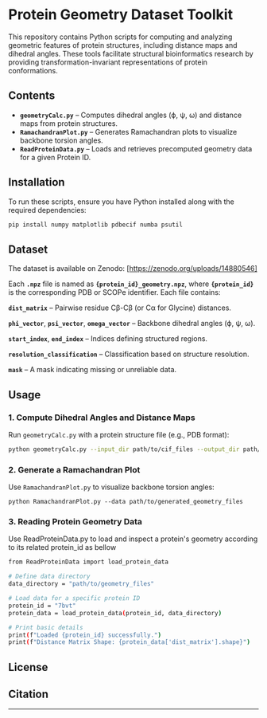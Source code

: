 # Protein Geometry Dataset Toolkit  

This repository contains Python scripts for computing and analyzing geometric features of protein structures, including distance maps and dihedral angles. These tools facilitate structural bioinformatics research by providing transformation-invariant representations of protein conformations.

## Contents  

- **`geometryCalc.py`** – Computes dihedral angles (ϕ, ψ, ω) and distance maps from protein structures.  
- **`RamachandranPlot.py`** – Generates Ramachandran plots to visualize backbone torsion angles.  
- **`ReadProteinData.py`** – Loads and retrieves precomputed geometry data for a given Protein ID.

## Installation  

To run these scripts, ensure you have Python installed along with the required dependencies:  

```bash
pip install numpy matplotlib pdbecif numba psutil
```  
## Dataset

The dataset is available on Zenodo: [https://zenodo.org/uploads/14880546]

Each **`.npz`** file is named as **`{protein_id}_geometry.npz`**, where **`{protein_id}`** is the corresponding PDB or SCOPe identifier. Each file contains:

**`dist_matrix`** – Pairwise residue Cβ-Cβ (or Cα for Glycine) distances.

**`phi_vector`**, **`psi_vector`**, **`omega_vector`** – Backbone dihedral angles (ϕ, ψ, ω).

**`start_index`**, **`end_index`** – Indices defining structured regions.

**`resolution_classification`** – Classification based on structure resolution.

**`mask`** – A mask indicating missing or unreliable data.
## Usage  

### 1. Compute Dihedral Angles and Distance Maps  
Run `geometryCalc.py` with a protein structure file (e.g., PDB format):  

```bash
python geometryCalc.py --input_dir path/to/cif_files --output_dir path/to/output
```  

### 2. Generate a Ramachandran Plot  
Use `RamachandranPlot.py` to visualize backbone torsion angles:  

```bash-
python RamachandranPlot.py --data path/to/generated_geometry_files
```  

### 3. Reading Protein Geometry Data
Use ReadProteinData.py to load and inspect a protein's geometry according to its related protein_id as bellow


```bash
from ReadProteinData import load_protein_data

# Define data directory
data_directory = "path/to/geometry_files"

# Load data for a specific protein ID
protein_id = "7bvt"
protein_data = load_protein_data(protein_id, data_directory)

# Print basic details
print(f"Loaded {protein_id} successfully.")
print(f"Distance Matrix Shape: {protein_data['dist_matrix'].shape}")
```

## License  


## Citation  

---

